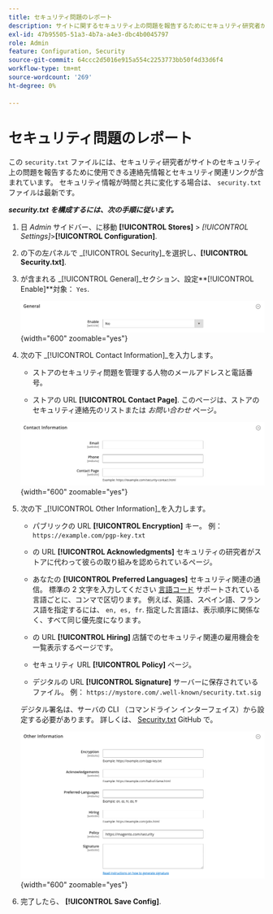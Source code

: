 ```yaml
---
title: セキュリティ問題のレポート
description: サイトに関するセキュリティ上の問題を報告するためにセキュリティ研究者が使用できる連絡先情報およびセキュリティ関連リンクを設定する方法について説明します。
exl-id: 47b95505-51a3-4b7a-a4e3-dbc4b0045797
role: Admin
feature: Configuration, Security
source-git-commit: 64ccc2d5016e915a554c2253773bb50f4d33d6f4
workflow-type: tm+mt
source-wordcount: '269'
ht-degree: 0%

---
```


# セキュリティ問題のレポート

この `security.txt` ファイルには、セキュリティ研究者がサイトのセキュリティ上の問題を報告するために使用できる連絡先情報とセキュリティ関連リンクが含まれています。 セキュリティ情報が時間と共に変化する場合は、 `security.txt` ファイルは最新です。

**_security.txt を構成するには、次の手順に従います。_**

1. 日 _Admin_ サイドバー、に移動 **[!UICONTROL Stores]** > _[!UICONTROL Settings]_>**[!UICONTROL Configuration]**.

1. の下の左パネルで _[!UICONTROL Security]_を選択し、**[!UICONTROL Security.txt]**.

1. が含まれる _[!UICONTROL General]_セクション、設定&#x200B;**[!UICONTROL Enable]**対象： `Yes`.

   ![一般的なセキュリティ設定](../configuration-reference/security/assets/txt-general.png){width="600" zoomable="yes"}

1. 次の下 _[!UICONTROL Contact Information]_を入力します。

   - ストアのセキュリティ問題を管理する人物のメールアドレスと電話番号。

   - ストアの URL **[!UICONTROL Contact Page]**. このページは、ストアのセキュリティ連絡先のリストまたは _お問い合わせ_ ページ。

   ![連絡先情報の設定](../configuration-reference/security/assets/txt-contact-info.png){width="600" zoomable="yes"}

1. 次の下 _[!UICONTROL Other Information]_を入力します。

   - パブリックの URL **[!UICONTROL Encryption]** キー。 例： `https://example.com/pgp-key.txt`

   - の URL **[!UICONTROL Acknowledgments]** セキュリティの研究者がストアに代わって彼らの取り組みを認められているページ。

   - あなたの **[!UICONTROL Preferred Languages]** セキュリティ関連の通信。 標準の 2 文字を入力してください [言語コード](https://en.wikipedia.org/wiki/List_of_ISO_639-1_codes) サポートされている言語ごとに、コンマで区切ります。 例えば、英語、スペイン語、フランス語を指定するには、 `en, es, fr`. 指定した言語は、表示順序に関係なく、すべて同じ優先度になります。

   - の URL **[!UICONTROL Hiring]** 店舗でのセキュリティ関連の雇用機会を一覧表示するページです。

   - セキュリティ URL **[!UICONTROL Policy]** ページ。

   - デジタルの URL **[!UICONTROL Signature]** サーバーに保存されているファイル。 例： `https://mystore.com/.well-known/security.txt.sig`

   デジタル署名は、サーバの CLI （コマンドライン インターフェイス）から設定する必要があります。 詳しくは、 [Security.txt](https://github.com/magento/security-package/blob/1.0-develop/Securitytxt/README.md) GitHub で。

   ![その他の情報](../configuration-reference/security/assets/txt-other-info.png){width="600" zoomable="yes"}

1. 完了したら、 **[!UICONTROL Save Config]**.

